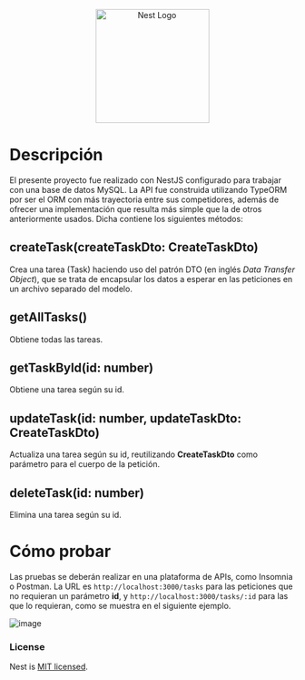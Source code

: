 <p align="center">
  <a href="http://nestjs.com/" target="blank"><img src="https://nestjs.com/img/logo-small.svg" width="200" alt="Nest Logo" /></a>
</p>

# Descripción

El presente proyecto fue realizado con NestJS configurado para trabajar con una base de datos MySQL.
La API fue construida utilizando TypeORM por ser el ORM con más trayectoria entre sus competidores, además de ofrecer una implementación que resulta más simple que la de otros anteriormente usados. Dicha contiene los siguientes métodos:

## createTask(createTaskDto: CreateTaskDto)

Crea una tarea (Task) haciendo uso del patrón DTO (en inglés *Data Transfer Object*), que se trata de encapsular los datos a esperar en las peticiones en un archivo separado del modelo.

## getAllTasks()
Obtiene todas las tareas.

## getTaskById(id: number)
Obtiene una tarea según su id.

## updateTask(id: number, updateTaskDto: CreateTaskDto)
Actualiza una tarea según su id, reutilizando **CreateTaskDto** como parámetro para el cuerpo de la petición.

## deleteTask(id: number)
Elimina una tarea según su id.

# Cómo probar

Las pruebas se deberán realizar en una plataforma de APIs, como Insomnia o Postman.
La URL es ```http://localhost:3000/tasks``` para las peticiones que no requieran un parámetro **id**, y ```http://localhost:3000/tasks/:id``` para las que lo requieran, como se muestra en el siguiente ejemplo.

![image](https://github.com/ezqHerrera/tasksjs/assets/72275360/df96f8fa-95dc-467d-a9a6-6d429ee11844)

### License

Nest is [MIT licensed](LICENSE).
